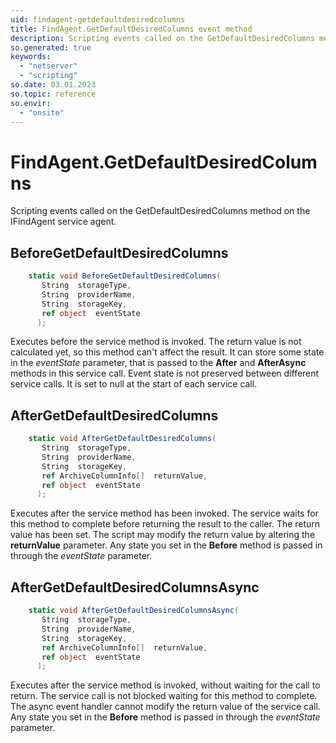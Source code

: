 ```yaml
---
uid: findagent-getdefaultdesiredcolumns
title: FindAgent.GetDefaultDesiredColumns event method
description: Scripting events called on the GetDefaultDesiredColumns method on the FindAgent service agent.
so.generated: true
keywords:
  - "netserver"
  - "scripting"
so.date: 03.01.2023
so.topic: reference
so.envir:
  - "onsite"
---
```

# FindAgent.GetDefaultDesiredColumns

Scripting events called on the <see cref='M:SuperOffice.CRM.Services.IFindAgent.GetDefaultDesiredColumns'>GetDefaultDesiredColumns</see> method on the <see cref='IFindAgent'>IFindAgent</see>  service agent.

## BeforeGetDefaultDesiredColumns
```cs
    static void BeforeGetDefaultDesiredColumns(
       String  storageType,
       String  providerName,
       String  storageKey,
       ref object  eventState
      );
```
Executes before the service method is invoked.
The return value is not calculated yet, so this method can't affect the result.
It can store some state in the *eventState* parameter, that is passed to the **After** and **AfterAsync** methods in this service call.
Event state is not preserved between different service calls. It is set to null at the start of each service call.
## AfterGetDefaultDesiredColumns
```cs
    static void AfterGetDefaultDesiredColumns(
       String  storageType,
       String  providerName,
       String  storageKey,
       ref ArchiveColumnInfo[]  returnValue,
       ref object  eventState
      );
```
Executes after the service method has been invoked. The service waits for this method to complete before returning the result to the caller.
The return value has been set. The script may modify the return value by altering the **returnValue** parameter.
Any state you set in the **Before** method is passed in through the *eventState* parameter.
## AfterGetDefaultDesiredColumnsAsync
```cs
    static void AfterGetDefaultDesiredColumnsAsync(
       String  storageType,
       String  providerName,
       String  storageKey,
       ref ArchiveColumnInfo[]  returnValue,
       ref object  eventState
      );
```
Executes after the service method is invoked, without waiting for the call to return.
The service call is not blocked waiting for this method to complete.
The async event handler cannot modify the return value of the service call.
Any state you set in the **Before** method is passed in through the *eventState* parameter.

